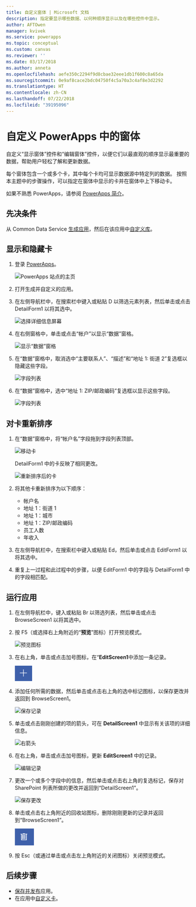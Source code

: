 ```yaml
---
title: 自定义窗体 | Microsoft 文档
description: 指定要显示哪些数据、以何种顺序显示以及在哪些控件中显示。
author: AFTOwen
manager: kvivek
ms.service: powerapps
ms.topic: conceptual
ms.custom: canvas
ms.reviewer: ''
ms.date: 03/17/2018
ms.author: anneta
ms.openlocfilehash: aefe350c2294f9d8cbae32eee1db1f600c8a65da
ms.sourcegitcommit: 0e9af8cace2bdc04750f4c5a70a3c4af8e3d2292
ms.translationtype: HT
ms.contentlocale: zh-CN
ms.lasthandoff: 07/22/2018
ms.locfileid: "39195096"
---
```

# <a name="customize-forms-in-powerapps"></a>自定义 PowerApps 中的窗体
自定义“显示窗体”控件和“编辑窗体”控件，以便它们以最直观的顺序显示最重要的数据，帮助用户轻松了解和更新数据。

每个窗体包含一个或多个卡，其中每个卡均可显示数据源中特定列的数据。 按照本主题中的步骤操作，可以指定在窗体中显示的卡并在窗体中上下移动卡。

如果不熟悉 PowerApps，请参阅 [PowerApps 简介](getting-started.md)。

## <a name="prerequisites"></a>先决条件
从 Common Data Service [生成应用](data-platform-create-app.md)，然后在该应用中[自定义库](customize-layout-sharepoint.md)。

## <a name="show-and-hide-cards"></a>显示和隐藏卡
1. 登录 [PowerApps](http://web.powerapps.com?utm_source=padocs&utm_medium=linkinadoc&utm_campaign=referralsfromdoc)。

    ![PowerApps 站点的主页](./media/customize-forms-sharepoint/sign-in.png)


1. 打开生成并自定义的应用。

1. 在左侧导航栏中，在搜索栏中键入或粘贴 D 以筛选元素列表，然后单击或点击 DetailForm1 以将其选中。

    ![选择详细信息屏幕](./media/customize-forms-sharepoint/select-detailform.png)

1. 在右侧窗格中，单击或点击“帐户”以显示“数据”窗格。

    ![显示“数据”窗格](./media/customize-forms-sharepoint/show-data-pane.png)

1. 在“数据”窗格中，取消选中“主要联系人”、“描述”和“地址 1: 街道 2”复选框以隐藏这些字段。

    ![字段列表](./media/customize-forms-sharepoint/hide-fields.png)

1.  在“数据”窗格中，选中“地址 1: ZIP/邮政编码”复选框以显示这些字段。

    ![字段列表](./media/customize-forms-sharepoint/show-field.png)

## <a name="reorder-the-cards"></a>对卡重新排序
1. 在“数据”窗格中，将“帐户名”字段拖到字段列表顶部。

    ![移动卡](./media/customize-forms-sharepoint/move-card.png)

    DetailForm1 中的卡反映了相同更改。

    ![重新排序后的卡](./media/customize-forms-sharepoint/reordered-card.png)

1. 将其他卡重新排序为以下顺序：

    - 帐户名
    - 地址 1：街道 1
    - 地址 1：城市
    - 地址 1：ZIP/邮政编码
    - 员工人数
    - 年收入

1. 在左侧导航栏中，在搜索栏中键入或粘贴 Ed，然后单击或点击 EditForm1 以将其选中。

1. 重复上一过程和此过程中的步骤，以便 EditForm1 中的字段与 DetailForm1 中的字段相匹配。

## <a name="run-the-app"></a>运行应用
1. 在左侧导航栏中，键入或粘贴 Br 以筛选列表，然后单击或点击 BrowseScreen1 以将其选中。

2. 按 F5（或选择右上角附近的“**预览**”图标）打开预览模式。

    ![预览图标](./media/customize-forms-sharepoint/open-preview.png)

3. 在右上角，单击或点击加号图标，在“**EditScreen1**中添加一条记录。

    ![添加记录](./media/customize-forms-sharepoint/add-record.png)

4. 添加任何所需的数据，然后单击或点击右上角的选中标记图标，以保存更改并返回到 BrowseScreen1。

    ![保存记录](./media/customize-forms-sharepoint/save-record.png)

5. 单击或点击刚刚创建的项的箭头，可在 **DetailScreen1** 中显示有关该项的详细信息。  

    ![右箭头](./media/customize-forms-sharepoint/right-arrow.png)

6. 在右上角，单击或点击加号图标，更新 **EditScreen1** 中的记录。

    ![编辑记录](./media/customize-forms-sharepoint/edit-record.png)

7. 更改一个或多个字段中的信息，然后单击或点击右上角的复选标记，保存对 SharePoint 列表所做的更改并返回到“DetailScreen1”。  

    ![保存更改](./media/customize-forms-sharepoint/save-record.png)

8. 单击或点击右上角附近的回收站图标，删除刚刚更新的记录并返回到“BrowseScreen1”。

    ![删除记录](./media/customize-forms-sharepoint/delete-record.png)

9. 按 Esc（或通过单击或点击左上角附近的关闭图标）关闭预览模式。

## <a name="next-steps"></a>后续步骤
- [保存并发布](save-publish-app.md)应用。
- 在应用中[自定义卡](customize-card.md)。
